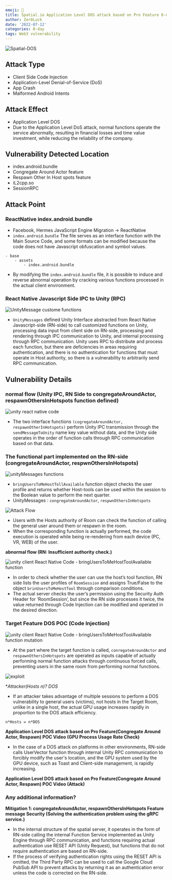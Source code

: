 ```yaml
---
emoji: 👻
title: Spatial.io Application Level DOS attack based on Pro Feature 0-day vulnerability report
author: Zer0Luck
date: '2022-07-12'
categories: 0-day
tags: Web3 vulnerability
---
```


![Spatial-DOS](./spatial-io-main.png)


## Attack Type

- Client Side Code Injection
- Application-Level Denial-of-Service (DoS)
- App Crash
- Malformed Android Intents

## Attack Effect

- Application Level DOS
- Due to the Application Level DoS attack, normal functions operate the service abnormally, resulting in financial losses and time value investment, while reducing the reliability of the company.

## Vulnerability Detected Location

- index.android.bundle
- Congregate Around Actor feature
- Respawn Other In Host spots feature
- iL2cpp.so
- SessionRPC

## Attack Point
### ReactNative index.android.bundle

- Facebook, Hermes JavaScript Engine Migration → ReactNative
- `index.android.bundle` The file serves as an interface function with the Main Source Code, and some formats can be modified because the code does not have Javascript obfuscation and symbol values. 

``` text
- base
    - assets
        - index.android.bundle
```

- By modifying the `index.android.bundle` file, it is possible to induce and reverse abnormal operation by cracking various functions processed in the actual client environment.

### React Native Javascript Side IPC to Unity (RPC)

![UnityMessage custome functions](./s-code-1.png)

- `UnityMessages` defined Unity Interface abstracted from React Native Javascript-side (RN-side) to call customized functions on Unity, processing data input from client side on RN-side, processing and rendering through IPC communication to Unity, and internal processing through RPC communication.
Unity uses RPC to distribute and process each function, but there are deficiencies in areas requiring authentication, and there is no authentication for functions that must operate in Host authority, so there is a vulnerability to arbitrarily send RPC communication.


## Vulnerability Details
### normal flow (Unity IPC, RN Side to congregateAroundActor, respawnOthersInHotspots function defined)

![unity react native code](./s-code-2.png)

- The two interface functions `(cogregateAroundActor, respawnOtherInHotspots)` perform Unity IPC transmission through the `sendMessageToUnity` name key value without data, and the Unity side operates in the order of function calls through RPC communication based on that data.

### The functional part implemented on the RN-side (congregateAroundActor, respwnOthersInHotspots)

![unityMessages functions](./s-code-3.png)

- `bringUsersToMeHostTollAvailable` function object checks the user profile and returns whether Host-tools can be used within the session to the Boolean value to perform the next quarter.
- UnityMessages : `congregateAroundActor`, `respwnOthersInHotspots`

![Attack Flow](./s-code-4.png)

- Users with the Hosts authority of Room can check the function of calling the general user around them or respawn in the room.
- When the corresponding function is actually performed, the code execution is operated while being re-rendering from each device (PC, VR, WEB) of the user.

**abnormal flow (RN: Insufficient authority check.)**

![unity client React Native Code - bringUsersToMeHostToolAvailable function](./s-code-5.png)

- In order to check whether the user can use the host’s tool function, RN side lists the user profiles of `RoomSession` and assigns True/False to the object `brinUsersToMeHostTool` through comparison conditions.
- The actual server checks the user’s permission using the Security Auth Header for ‘RoomSession’, but since the RN side processes it twice, the value returned through Code Injection can be modified and operated in the desired direction.

### Target Feature DOS POC (Code Injection)

![unity client React Native Code - bringUsersToMeHostToolAvailable function mutation](./s-code-6.png)

- At the part where the target function is called, `conregateAroundActor` and `respawnOthersInHotspots` are operated as inputs capable of actually performing normal function attacks through continuous forced calls, preventing users in the same room from performing normal functions.

![exploit](./s-code-7.png)

**Attacker(Hosts *n)? DOS**

- If an attacker takes advantage of multiple sessions to perform a DOS vulnerability to general users (victims), not hosts in the Target Room, unlike in a single host, the actual GPU usage increases rapidly in proportion to the DOS attack efficiency.

``` text
n*Hosts = n*DOS
```

**Application Level DOS attack based on Pro Feature(Congregate Around Actor, Respawn) POC Video (GPU Process Usage Rate Check)**

- In the case of a DOS attack on platforms in other environments, RN-side calls UserVector function through internal Unity RPC communication to forcibly modify the user's location, and the GPU system used by the GPU device, such as Toast and Client-side management, is rapidly increasing.

**Application Level DOS attack based on Pro Feature(Congregate Around Actor, Respawn) POC Video (Attack)**

### Any additional information?

**Mitigation 1: congregateAroundActor, respawnOthersInHotspots Feature message Security (Solving the authentication problem using the gRPC service.)**

- In the internal structure of the spatial server, it operates in the form of RN-side calling the internal Function Service implemented as Unity Engine through RPC communication, and functions requiring actual authentication use RESET API (Unity Request), but functions that do not require authentication are based on RN-side.
- If the process of verifying authentication rights using the RESET API is omitted, the Third Party RPC can be used to call the Google Cloud PubSub API to prevent attacks by returning it as an authentication error unless the code is corrected on the RN-side.